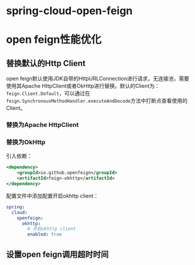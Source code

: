 # spring-cloud-open-feign

# open feign性能优化

## 替换默认的Http Client

open feign默认使用JDK自带的HttpURLConnection进行请求，无连接池，需要使用其Apache HttpClient或者OkHttp进行替换。默认的Client为：`feign.Client.Default`，可以通过在`feign.SynchronousMethodHandler.executeAndDecode`方法中打断点查看使用的Client。

### 替换为Apache HttpClient

### 替换为OkHttp

引入依赖：

```xml
<dependency>
    <groupId>io.github.openfeign</groupId>
    <artifactId>feign-okhttp</artifactId>
</dependency>
```
配置文件中添加配置开启okhttp client：

```yaml
spring:
  cloud:
    openfeign:
      okhttp:
        # 开启okhttp client
        enabled: true
```

## 设置open feign调用超时时间


